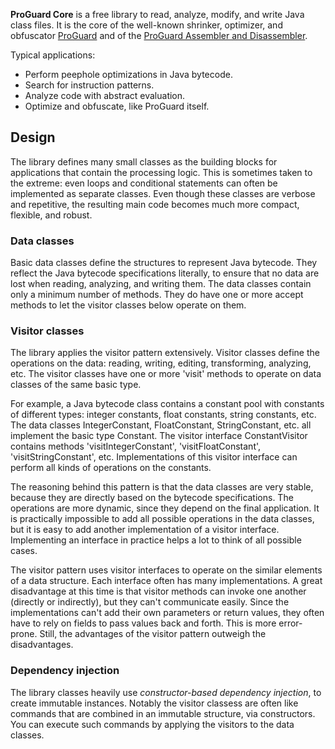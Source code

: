 **ProGuard Core** is a free library to read, analyze, modify, and write Java
class files. It is the core of the well-known shrinker, optimizer, and
obfuscator [ProGuard](https://www.guardsquare.com/proguard) and of the
[ProGuard Assembler and
Disassembler](https://github.com/guardsquare/proguardassembler).

Typical applications:

- Perform peephole optimizations in Java bytecode.
- Search for instruction patterns.
- Analyze code with abstract evaluation.
- Optimize and obfuscate, like ProGuard itself.

## Design

The library defines many small classes as the building blocks for applications
that contain the processing logic. This is sometimes taken to the extreme: even
loops and conditional statements can often be implemented as separate classes.
Even though these classes are verbose and repetitive, the resulting main code
becomes much more compact, flexible, and robust.

### Data classes

Basic data classes define the structures to represent Java bytecode. They
reflect the Java bytecode specifications literally, to ensure that no data are
lost when reading, analyzing, and writing them. The data classes contain only
a minimum number of methods. They do have one or more accept methods to let
the visitor classes below operate on them.

### Visitor classes

The library applies the visitor pattern extensively. Visitor classes define
the operations on the data: reading, writing, editing, transforming,
analyzing, etc. The visitor classes have one or more 'visit' methods to
operate on data classes of the same basic type.

For example, a Java bytecode class contains a constant pool with constants of
different types: integer constants, float constants, string constants, etc.
The data classes IntegerConstant, FloatConstant, StringConstant, etc. all
implement the basic type Constant. The visitor interface ConstantVisitor
contains methods 'visitIntegerConstant', 'visitFloatConstant',
'visitStringConstant', etc. Implementations of this visitor interface can
perform all kinds of operations on the constants.

The reasoning behind this pattern is that the data classes are very stable,
because they are directly based on the bytecode specifications. The operations
are more dynamic, since they depend on the final application. It is
practically impossible to add all possible operations in the data classes, but
it is easy to add another implementation of a visitor interface. Implementing
an interface in practice helps a lot to think of all possible cases.

The visitor pattern uses visitor interfaces to operate on the similar elements
of a data structure. Each interface often has many implementations. A great
disadvantage at this time is that visitor methods can invoke one another
(directly or indirectly), but they can't communicate easily. Since the
implementations can't add their own parameters or return values, they often
have to rely on fields to pass values back and forth. This is more
error-prone. Still, the advantages of the visitor pattern outweigh the
disadvantages.

### Dependency injection

The library classes heavily use _constructor-based dependency injection_, to
create immutable instances. Notably the visitor classess are often like
commands that are combined in an immutable structure, via constructors. You
can execute such commands by applying the visitors to the data classes.
